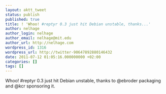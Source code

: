 ```yaml
---
layout: aktt_tweet
status: publish
published: true
title: ! 'Whoo! #reptyr 0.3 just hit Debian unstable, thanks...'
author: nelhage
author_login: nelhage
author_email: nelhage@mit.edu
author_url: http://nelhage.com
wordpress_id: 1316
wordpress_url: http://twitter-90647892880146432
date: 2011-07-12 01:05:16.000000000 +02:00
categories: []
tags: []
---
```

Whoo! #reptyr 0.3 just hit Debian unstable, thanks to @ebroder packaging and @kcr sponsoring it.
